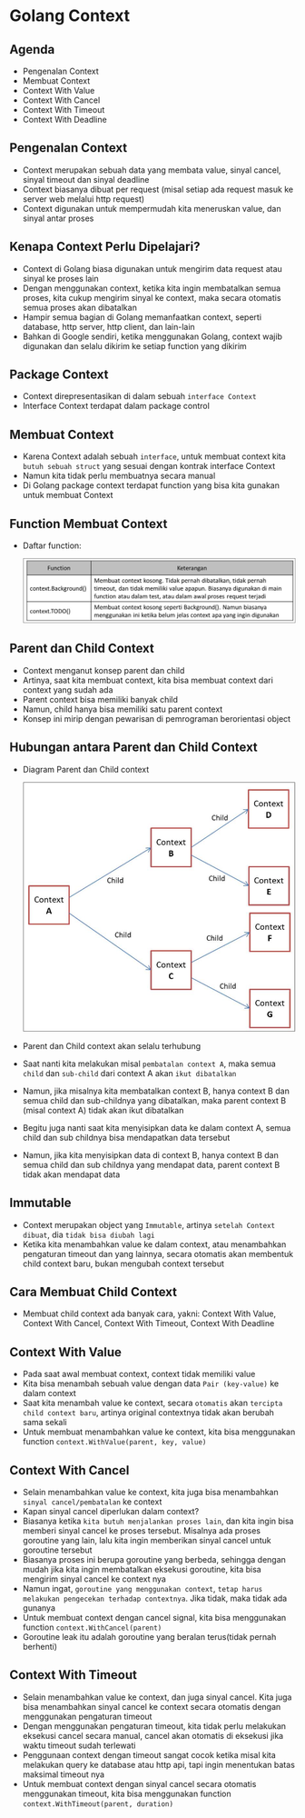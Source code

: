 # Golang Context

## Agenda

- Pengenalan Context
- Membuat Context
- Context With Value
- Context With Cancel
- Context With Timeout
- Context With Deadline

## Pengenalan Context

- Context merupakan sebuah data yang membata value, sinyal cancel, sinyal timeout dan sinyal deadline
- Context biasanya dibuat per request (misal setiap ada request masuk ke server web melalui http request)
- Context digunakan untuk mempermudah kita meneruskan value, dan sinyal antar proses

## Kenapa Context Perlu Dipelajari?

- Context di Golang biasa digunakan untuk mengirim data request atau sinyal ke proses lain
- Dengan menggunakan context, ketika kita ingin membatalkan semua proses, kita cukup mengirim sinyal ke context, maka secara otomatis semua proses akan dibatalkan
- Hampir semua bagian di Golang memanfaatkan context, seperti database, http server, http client, dan lain-lain
- Bahkan di Google sendiri, ketika menggunakan Golang, context wajib digunakan dan selalu dikirim ke setiap function yang dikirim

## Package Context

- Context direpresentasikan di dalam sebuah `interface Context`
- Interface Context terdapat dalam package control

## Membuat Context

- Karena Context adalah sebuah `interface`, untuk membuat context kita `butuh sebuah struct` yang sesuai dengan kontrak interface Context
- Namun kita tidak perlu membuatnya secara manual
- Di Golang package context terdapat function yang bisa kita gunakan untuk membuat Context

## Function Membuat Context

- Daftar function:

  ![Function_Context](img/function-membuat-context.jpg)

## Parent dan Child Context

- Context menganut konsep parent dan child
- Artinya, saat kita membuat context, kita bisa membuat context dari context yang sudah ada
- Parent context bisa memiliki banyak child
- Namun, child hanya bisa memiliki satu parent context
- Konsep ini mirip dengan pewarisan di pemrograman berorientasi object

## Hubungan antara Parent dan Child Context

- Diagram Parent dan Child context

  ![Diagram_Parent_Child_Context](img/diagram-parent-child-context.jpg)

- Parent dan Child context akan selalu terhubung
- Saat nanti kita melakukan misal `pembatalan context A`, maka semua `child` dan `sub-child` dari context A akan `ikut dibatalkan`
- Namun, jika misalnya kita membatalkan context B, hanya context B dan semua child dan sub-childnya yang dibatalkan, maka parent context B (misal context A) tidak akan ikut dibatalkan
- Begitu juga nanti saat kita menyisipkan data ke dalam context A, semua child dan sub childnya bisa mendapatkan data tersebut
- Namun, jika kita menyisipkan data di context B, hanya context B dan semua child dan sub childnya yang mendapat data, parent context B tidak akan mendapat data

## Immutable

- Context merupakan object yang `Immutable`, artinya `setelah Context dibuat`, dia `tidak bisa diubah lagi`
- Ketika kita menambahkan value ke dalam context, atau menambahkan pengaturan timeout dan yang lainnya, secara otomatis akan membentuk child context baru, bukan mengubah context tersebut

## Cara Membuat Child Context

- Membuat child context ada banyak cara, yakni: Context With Value, Context With Cancel, Context With Timeout, Context With Deadline

## Context With Value

- Pada saat awal membuat context, context tidak memiliki value
- Kita bisa menambah sebuah value dengan data `Pair (key-value)` ke dalam context
- Saat kita menambah value ke context, secara `otomatis` akan `tercipta child context baru`, artinya original contextnya tidak akan berubah sama sekali
- Untuk membuat menambahkan value ke context, kita bisa menggunakan function `context.WithValue(parent, key, value)`

## Context With Cancel

- Selain menambahkan value ke context, kita juga bisa menambahkan `sinyal cancel/pembatalan` ke context
- Kapan sinyal cancel diperlukan dalam context?
- Biasanya ketika `kita butuh menjalankan proses lain`, dan kita ingin bisa memberi sinyal cancel ke proses tersebut. Misalnya ada proses goroutine yang lain, lalu kita ingin memberikan sinyal cancel untuk goroutine tersebut
- Biasanya proses ini berupa goroutine yang berbeda, sehingga dengan mudah jika kita ingin membatalkan eksekusi goroutine, kita bisa mengirim sinyal cancel ke context nya
- Namun ingat, `goroutine yang menggunakan context`, `tetap harus melakukan pengecekan terhadap contextnya`. Jika tidak, maka tidak ada gunanya
- Untuk membuat context dengan cancel signal, kita bisa menggunakan function `context.WithCancel(parent)`
- Goroutine leak itu adalah goroutine yang beralan terus(tidak pernah berhenti)

## Context With Timeout

- Selain menambahkan value ke context, dan juga sinyal cancel. Kita juga bisa menambahkan sinyal cancel ke context secara otomatis dengan menggunakan pengaturan timeout
- Dengan menggunakan pengaturan timeout, kita tidak perlu melakukan eksekusi cancel secara manual, cancel akan otomatis di eksekusi jika waktu timeout sudah terlewati
- Penggunaan context dengan timeout sangat cocok ketika misal kita melakukan query ke database atau http api, tapi ingin menentukan batas maksimal timeout nya
- Untuk membuat context dengan sinyal cancel secara otomatis menggunakan timeout, kita bisa menggunakan function `context.WithTimeout(parent, duration)`
